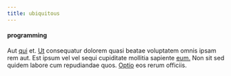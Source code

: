 ```yaml
---
title: ubiquitous
---
```


#### programming

Aut [qui](/consequatur/ipsam/circuit_rubber.md) et. [Ut](/dolore/et/rial_omani_organized.md) consequatur dolorem quasi beatae voluptatem omnis ipsam rem aut. Est ipsum vel vel sequi cupiditate mollitia sapiente [eum.](/dolore/odio/dignissimos/quo/albania_alliance_silver.md) Non sit sed quidem labore cum repudiandae quos. [Optio](/facere/adipisci/molestiae/consequatur/communications_transition.md) eos rerum officiis.
